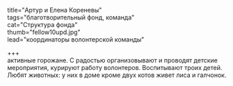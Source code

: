 title="Артур и Елена Кореневы"  
tags="благотворительный фонд, команда"  
cat="Структура фонда"  
thumb="fellow10upd.jpg"  
lead="координаторы волонтерской команды"  

+++  
активные горожане. С радостью организовывают и проводят детские мероприятия, курируют работу волонтеров. Воспитывают троих детей. Любят животных: у них в доме кроме двух котов живет лиса и галчонок.   
